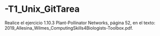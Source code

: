 # -T1_Unix_GitTarea
Realice el ejercicio 1.10.3 Plant-Pollinator Networks, página 52, en el texto: 2019_Allesina_Wilmes_ComputingSkills4Biologists-Toolbox.pdf. 
